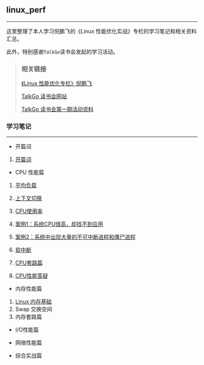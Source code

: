 ## linux_perf

---

这里整理了本人学习倪鹏飞的《Linux 性能优化实战》专栏的学习笔记和相关资料汇总。

此外，特别感谢`TalkGo`读书会发起的学习活动。



> ### 相关链接
>
> [《Linux 性能优化专栏》倪鹏飞 ](https://time.geekbang.org/column/article/68728)
>
> [TalkGo 读书会网站 ](https://talkgo.org/)
>
> [TalkGo 读书会第一期活动资料](https://shimo.im/sheets/1lq7MgXnBphdeWAe/MODOC)



### 学习笔记

---



* 开篇词

1. [开篇词](https://github.com/YabZhang/linux_perf/blob/master/opening/opening.md)



* CPU 性能篇

1. [平均负载](https://github.com/YabZhang/linux_perf/blob/master/cpu/load_average.md)

2. [上下文切换](https://github.com/YabZhang/linux_perf/blob/master/cpu/load_average.md)

3. [CPU使用率](https://github.com/YabZhang/linux_perf/blob/master/cpu/cpu_usage.md)

4. [案例1：系统CPU很高，却找不到应用](https://github.com/YabZhang/linux_perf/blob/master/cpu/case1_cpu_usage.md)

5. [案例2：系统中出现大量的不可中断进程和僵尸进程](https://github.com/YabZhang/linux_perf/blob/master/cpu/case2_iowait.md)
6. [软中断](https://github.com/YabZhang/linux_perf/blob/master/cpu/soft_interrupt.md)

7. [CPU套路篇](https://github.com/YabZhang/linux_perf/blob/master/cpu/soft_interrupt.md)
8. [CPU性能答疑](https://github.com/YabZhang/linux_perf/blob/master/cpu/qa.md)



* 内存性能篇

1. [Linux 内存基础](https://github.com/YabZhang/linux_perf/blob/master/memory/linux_memory.md)
2. Swap 交换空间
3. 内存套路篇



* I/O性能篇

* 网络性能篇

* 综合实战篇